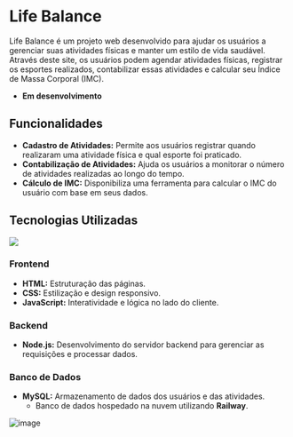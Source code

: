 # Life Balance

Life Balance é um projeto web desenvolvido para ajudar os usuários a gerenciar suas atividades físicas e manter um estilo de vida saudável. Através deste site, os usuários podem agendar atividades físicas, registrar os esportes realizados, contabilizar essas atividades e calcular seu Índice de Massa Corporal (IMC).

- **Em desenvolvimento**

## Funcionalidades

- **Cadastro de Atividades:** Permite aos usuários registrar quando realizaram uma atividade física e qual esporte foi praticado.
- **Contabilização de Atividades:** Ajuda os usuários a monitorar o número de atividades realizadas ao longo do tempo.
- **Cálculo de IMC:** Disponibiliza uma ferramenta para calcular o IMC do usuário com base em seus dados.

## Tecnologias Utilizadas

<img src="https://skillicons.dev/icons?i=nodejs,javascript,html,css,mysql" />

### Frontend
- **HTML:** Estruturação das páginas.
- **CSS:** Estilização e design responsivo.
- **JavaScript:** Interatividade e lógica no lado do cliente.

### Backend
- **Node.js:** Desenvolvimento do servidor backend para gerenciar as requisições e processar dados.

### Banco de Dados
- **MySQL:** Armazenamento de dados dos usuários e das atividades.
  - Banco de dados hospedado na nuvem utilizando **Railway**.

![image](https://github.com/user-attachments/assets/2211fe95-58b6-40b3-accc-d56f827a0084)

  
